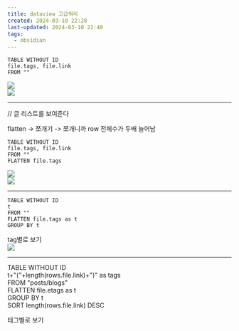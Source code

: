 ```yaml
---
title: dataview 고급쿼리
created: 2024-03-10 22:28
last-updated: 2024-03-10 22:40
tags:
  - obsidian
---
```



```
TABLE WITHOUT ID
file.tags, file.link
FROM ""
```
![](https://i.imgur.com/P5Yfzu9.png)  
![](https://i.imgur.com/3Nk4Awj.png)

----- 

// 글 리스트를 보여준다

flatten -> 쪼개기 -> 쪼개니까 row 전체수가 두배 늘어남
```
TABLE WITHOUT ID
file.tags, file.link
FROM ""
FLATTEN file.tags
```


![](https://i.imgur.com/ln0t4lU.png)  
![](https://i.imgur.com/9RxH61j.png)


----
```
TABLE WITHOUT ID
t
FROM ""
FLATTEN file.tags as t
GROUP BY t
```
tag별로 보기  
![](https://i.imgur.com/FvPOzln.png)

----- 


TABLE  WITHOUT ID  
t+"("+length(rows.file.link)+")" as tags  
FROM "posts/blogs"  
FLATTEN file.etags as t  
GROUP BY t  
SORT length(rows.file.link) DESC

태그별로 보기 